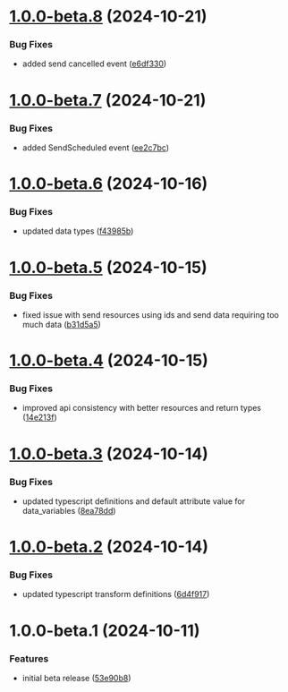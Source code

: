 # [1.0.0-beta.8](https://github.com/ActiveEngagement/casey-jones-client/compare/v1.0.0-beta.7...v1.0.0-beta.8) (2024-10-21)


### Bug Fixes

* added send cancelled event ([e6df330](https://github.com/ActiveEngagement/casey-jones-client/commit/e6df330142a6fc708a5877fb8633e47ead76f2e9))

# [1.0.0-beta.7](https://github.com/ActiveEngagement/casey-jones-client/compare/v1.0.0-beta.6...v1.0.0-beta.7) (2024-10-21)


### Bug Fixes

* added SendScheduled event ([ee2c7bc](https://github.com/ActiveEngagement/casey-jones-client/commit/ee2c7bcca1df7360b0262660119d9bac15c363f8))

# [1.0.0-beta.6](https://github.com/ActiveEngagement/casey-jones-client/compare/v1.0.0-beta.5...v1.0.0-beta.6) (2024-10-16)


### Bug Fixes

* updated data types ([f43985b](https://github.com/ActiveEngagement/casey-jones-client/commit/f43985bdb6d5868a7bbec92919b39cba0243572c))

# [1.0.0-beta.5](https://github.com/ActiveEngagement/casey-jones-client/compare/v1.0.0-beta.4...v1.0.0-beta.5) (2024-10-15)


### Bug Fixes

* fixed issue with send resources using ids and send data requiring too much data ([b31d5a5](https://github.com/ActiveEngagement/casey-jones-client/commit/b31d5a596ebab0d177db114c92a83245f4cde16c))

# [1.0.0-beta.4](https://github.com/ActiveEngagement/casey-jones-client/compare/v1.0.0-beta.3...v1.0.0-beta.4) (2024-10-15)


### Bug Fixes

* improved api consistency with better resources and return types ([14e213f](https://github.com/ActiveEngagement/casey-jones-client/commit/14e213f299150010d5c0c6b87c303a50b2a9332c))

# [1.0.0-beta.3](https://github.com/ActiveEngagement/casey-jones-client/compare/v1.0.0-beta.2...v1.0.0-beta.3) (2024-10-14)


### Bug Fixes

* updated typescript definitions and default attribute value for data_variables ([8ea78dd](https://github.com/ActiveEngagement/casey-jones-client/commit/8ea78dd16a8161ffdf599d31019c48c67089746e))

# [1.0.0-beta.2](https://github.com/ActiveEngagement/casey-jones-client/compare/v1.0.0-beta.1...v1.0.0-beta.2) (2024-10-14)


### Bug Fixes

* updated typescript transform definitions ([6d4f917](https://github.com/ActiveEngagement/casey-jones-client/commit/6d4f917a780b25c8f3b7484eac0fff4a9d324b77))

# 1.0.0-beta.1 (2024-10-11)


### Features

* initial beta release ([53e90b8](https://github.com/ActiveEngagement/casey-jones-client/commit/53e90b892106e3709dca717603cfa8d987c55197))
